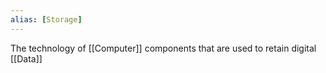 ```yaml
---
alias: [Storage]
---
```


The technology of [[Computer]] components that are used to retain digital [[Data]]